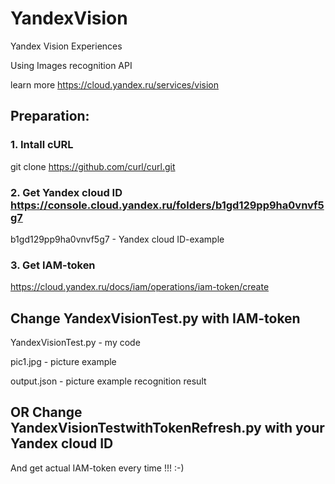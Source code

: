 # YandexVision
Yandex Vision Experiences

Using Images recognition API

learn more https://cloud.yandex.ru/services/vision

## Preparation:
### 1. Intall  cURL 
git clone https://github.com/curl/curl.git
### 2. Get Yandex cloud ID https://console.cloud.yandex.ru/folders/b1gd129pp9ha0vnvf5g7
b1gd129pp9ha0vnvf5g7 - Yandex cloud ID-example
### 3. Get IAM-token 
https://cloud.yandex.ru/docs/iam/operations/iam-token/create

## Change YandexVisionTest.py with IAM-token
YandexVisionTest.py - my code

pic1.jpg - picture example

output.json - picture example recognition result

## OR Change YandexVisionTestwithTokenRefresh.py with your Yandex cloud ID 
And get actual IAM-token every time !!! :-)
